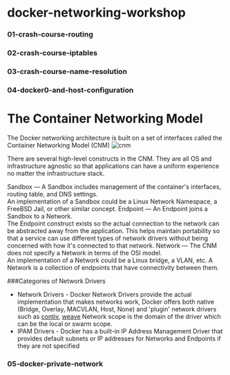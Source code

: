docker-networking-workshop
===
### 01-crash-course-routing
### 02-crash-course-iptables
### 03-crash-course-name-resolution

### 04-docker0-and-host-configuration


The Container Networking Model
===
The Docker networking architecture is built on a set of interfaces called the Container Networking Model (CNM)
![cnm]("https://github.com/docker/labs/raw/master/networking/concepts/img/cnm.png")

There are several high-level constructs in the CNM. They are all OS and infrastructure agnostic so that applications can have a uniform experience no matter the infrastructure stack.

Sandbox — A Sandbox includes management of the container's interfaces, routing table, and DNS settings.  
An implementation of a Sandbox could be a Linux Network Namespace, a FreeBSD Jail, or other similar concept.
Endpoint — An Endpoint joins a Sandbox to a Network.  
The Endpoint construct exists so the actual connection to the network can be abstracted away from the application. 
This helps maintain portability so that a service can use different types of network drivers without being concerned with how it's connected to that network.
Network — The CNM does not specify a Network in terms of the OSI model.   
An implementation of a Network could be a Linux bridge, a VLAN, etc. 
A Network is a collection of endpoints that have connectivity between them.

###Categories of Network Drivers
* Network Drivers - Docker Network Drivers provide the actual implementation that makes networks work, 
Docker offers both native (Bridge, Overlay, MACVLAN, Host, None) and 'plugin' network drivers such as [contiv]('http://contiv.github.io/'), [weave]("https://www.weave.works/docs/net/latest/introducing-weave/")
Network scope is the domain of the driver which can be the local or swarm scope.
* IPAM Drivers -  Docker has a built-in IP Address Management Driver that provides default subnets or IP addresses for Networks and Endpoints if they are not specified


### 05-docker-private-network
